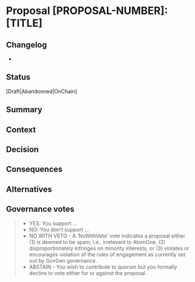 # Proposal [PROPOSAL-NUMBER]: [TITLE]

<!--
This template is designed to draft a text proposal for AtomOne. This draft will
be used to start discussions and potentially submit it on the GovGen chain. 

It is a blend between the proposal content we can see in the Cosmos forums, and
the more technical ADR (Architecture Decision Records). The intent of such a
mix is to ensure that proposers go into all the details of their proposals.

A GovGen text proposal has a voting period of 365 days, requires a min deposit
of 50 $GOVGEN that will need to come from the initial onchain proposer, 
and a total deposit of 5,000 $GOVGEN that can be permissionlessly funded
by any account with balance with arbitrary amounts.
-->

## Changelog
* [date]: [changelog]

## Status
<!--
The proposal lifecycle is 
- Draft when not on chain and open for discussions
- Abandonned when not on chain and will never be
- OnChain once submitted on chain
-->
[Draft|Abandonned|OnChain]

## Summary
<!-- 
This section contains a quick summary of the context and the content of the
proposal.
-->

## Context
<!--
This section describes the forces at play, including technological, political,
social, and project local. These forces are probably in tension, and should be
called out as such. The language in this section is value-neutral. It is simply
describing facts. It should clearly explain the problem and motivation that the
proposal aims to resolve.
-->

## Decision
<!--
This section describes our response to these forces. It is stated in full
sentences, with active voice. "We will ..."
-->

## Consequences
<!--
This section describes the resulting context, after applying the decision. All
consequences should be listed here, not just the "positive" ones. A particular
decision may have positive, negative, and neutral consequences, but all of them
affect the team and project in the future.
-->

## Alternatives
<!--
This optional section describes the different alternatives of the proposal, if
any.
-->

## Governance votes
<!--
This sections details the meaning of each vote options, according to the
proposal context.
-->
 
> - YES: You support ...
> - NO: You don't support ...
> - NO WITH VETO - A ‘NoWithVeto’ vote indicates a proposal either (1) is
>   deemed to be spam, i.e., irrelevant to AtomOne, (2) disproportionately
>   infringes on minority interests, or (3) violates or encourages violation of
>   the rules of engagement as currently set out by GovGen governance. 
> - ABSTAIN - You wish to contribute to quorum but you formally decline to vote
>   either for or against the proposal.
